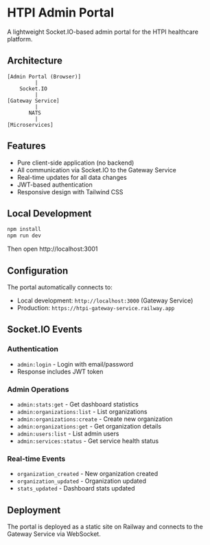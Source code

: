 # HTPI Admin Portal

A lightweight Socket.IO-based admin portal for the HTPI healthcare platform.

## Architecture

```
[Admin Portal (Browser)]
         |
    Socket.IO
         |
[Gateway Service]
         |
       NATS
         |
[Microservices]
```

## Features

- Pure client-side application (no backend)
- All communication via Socket.IO to the Gateway Service
- Real-time updates for all data changes
- JWT-based authentication
- Responsive design with Tailwind CSS

## Local Development

```bash
npm install
npm run dev
```

Then open http://localhost:3001

## Configuration

The portal automatically connects to:
- Local development: `http://localhost:3000` (Gateway Service)
- Production: `https://htpi-gateway-service.railway.app`

## Socket.IO Events

### Authentication
- `admin:login` - Login with email/password
- Response includes JWT token

### Admin Operations
- `admin:stats:get` - Get dashboard statistics
- `admin:organizations:list` - List organizations
- `admin:organizations:create` - Create new organization
- `admin:organizations:get` - Get organization details
- `admin:users:list` - List admin users
- `admin:services:status` - Get service health status

### Real-time Events
- `organization_created` - New organization created
- `organization_updated` - Organization updated
- `stats_updated` - Dashboard stats updated

## Deployment

The portal is deployed as a static site on Railway and connects to the Gateway Service via WebSocket.